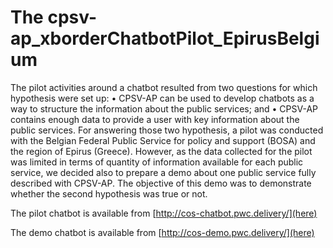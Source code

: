 # The cpsv-ap_xborderChatbotPilot_EpirusBelgium
The pilot activities around a chatbot resulted from two questions for which hypothesis were set up:
•	CPSV-AP can be used to develop chatbots as a way to structure the information about the public services; and
•	CPSV-AP contains enough data to provide a user with key information about the public services.
For answering those two hypothesis, a pilot was conducted with the Belgian Federal Public Service for policy and support (BOSA) and the region of Epirus (Greece). However, as the data collected for the pilot was limited in terms of quantity of information available for each public service, we decided also to prepare a demo about one public service fully described with CPSV-AP. The objective of this demo was to demonstrate whether the second hypothesis was true or not. 

The pilot chatbot is available from [http://cos-chatbot.pwc.delivery/](here)

The demo chatbot is available from [http://cos-demo.pwc.delivery/](here)
